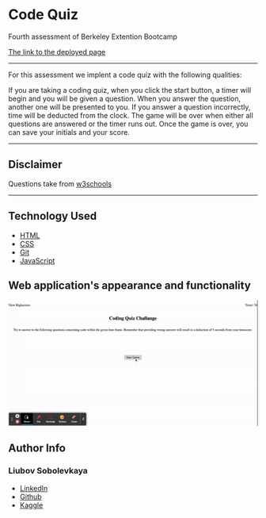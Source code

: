 # Code Quiz
Fourth assessment of Berkeley Extention Bootcamp



[The link to the deployed page](https://liubovsobolevskaya.github.io/code-quiz/)
_______________________________________
For this assessment we implent a code quiz with the following qualities:

If you are taking a coding quiz, when you click the start button, a timer will begin and you will be given a question. When you answer the question, another one will be presented to you. If you answer a question incorrectly, time will be deducted from the clock. The game will be over when either all questions are answered or the timer runs out. Once the game is over, you can save your initials and your score.

____________________________

## Disclaimer

Questions take from [w3schools](https://www.w3schools.com/quiztest/quiztest.asp?qtest=JS)
________________________

## Technology Used 

* [HTML](https://developer.mozilla.org/en-US/docs/Web/HTML)
* [CSS](https://developer.mozilla.org/en-US/docs/Web/CSS)      
* [Git](https://git-scm.com/)   
* [JavaScript](https://www.javascript.com/)  

## Web application's appearance and functionality

![](assets/imgs/video-to-gif.gif)

## Author Info

### Liubov Sobolevkaya
* [LinkedIn](https://www.linkedin.com/in/liubov-sobolevskaya-45756a101/)
* [Github](https://github.com/LiubovSobolevskaya)
* [Kaggle](https://www.kaggle.com/lyubovsobolevskaya)